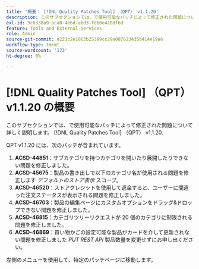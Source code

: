 ```yaml
---
title: '概要： [!DNL Quality Patches Tool] （QPT） v1.1.20'
description: このサブセクションでは、で使用可能なパッチによって修正された問題について詳しく説明します。 [!DNL Quality Patches Tool] （QPT） v1.1.20.
exl-id: 9c6338a9-aca0-4e6d-abd3-fd60e418df6d
feature: Tools and External Services
role: Admin
source-git-commit: e223c2e1063b25399cc29a087623435b414e19a6
workflow-type: tm+mt
source-wordcount: '173'
ht-degree: 0%

---
```


# [!DNL Quality Patches Tool] （QPT） v1.1.20 の概要

このサブセクションでは、で使用可能なパッチによって修正された問題について詳しく説明します。 [!DNL Quality Patches Tool] （QPT） v1.1.20.

QPT v1.1.20 には、次のパッチが含まれています。

1. **ACSD-44851**：サブカテゴリを持つカテゴリを開いたり展開したりできない問題を修正しました。
1. **ACSD-45675**：製品の書き出しで以下のカテゴリ名が使用される問題を修正します *デフォルトのストア表示* スコープ。
1. **ACSD-46520**：ストアクレジットを使用して返金すると、ユーザーに間違った注文ステータスが表示される問題を修正しました。
1. **ACSD-46703**：製品の編集ページにカスタムオプションをドラッグ&amp;ドロップできない問題を修正しました。
1. **ACSD-46815**：カテゴリツリーリクエストが 20 個のカテゴリに制限される問題を修正しました。
1. **ACSD-46869**：買い物かごの設定可能な製品がカードを介して更新されない問題を修正しました *PUT REST API* 製品数量を変更せずにお申し出ください。

左側のメニューを使用して、特定のパッチページに移動します。
